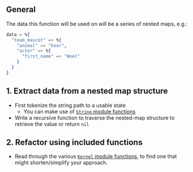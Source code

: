 ## General

The data this function will be used on will be a series of nested maps, e.g.:

```elixir
data = %{
  "team_mascot" => %{
    "animal" => "bear",
    "actor" => %{
      "first_name" => "Noel"
    }
  }
}
```

## 1. Extract data from a nested map structure

- First tokenize the string path to a usable state
  - You can make use of [`String` module functions][string-module]
- Write a recursive function to traverse the nested-map structure to retrieve the value or return `nil`

## 2. Refactor using included functions

- Read through the various [`Kernel` module functions][kernel-module], to find one that might shorten/simplify your approach.

[kernel-module]: https://hexdocs.pm/elixir/Kernel.html#functions
[string-module]: https://hexdocs.pm/elixir/String.html#functions
